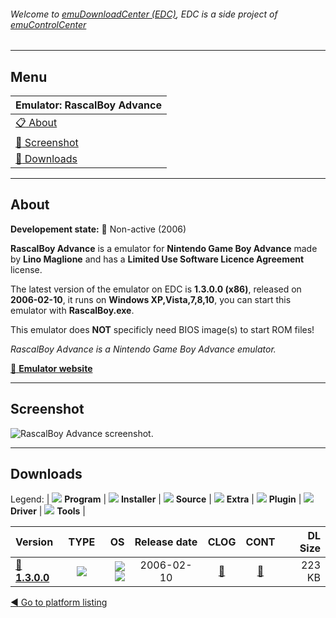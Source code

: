 ###### Welcome to [emuDownloadCenter (EDC)](https://github.com/PhoenixInteractiveNL/emuDownloadCenter/wiki/), EDC is a side project of [emuControlCenter](https://github.com/PhoenixInteractiveNL/emuControlCenter/wiki/)
***
## Menu
| **Emulator: RascalBoy Advance** |
|:---------|
| [:clipboard: About](#about) |
| [:sunrise: Screenshot](#screenshot) |
| [:floppy_disk: Downloads](#downloads) |
***
## About
**Developement state:** :red_circle: Non-active (2006)

**RascalBoy Advance** is a emulator for **Nintendo Game Boy Advance** made by **Lino Maglione** and has a **Limited Use Software Licence Agreement** license.

The latest version of the emulator on EDC is **1.3.0.0 (x86)**, released on **2006-02-10**, it runs on **Windows XP,Vista,7,8,10**, you can start this emulator with **RascalBoy.exe**.

This emulator does **NOT** specificly need BIOS image(s) to start ROM files!

_RascalBoy Advance is a Nintendo Game Boy Advance emulator._

[:link: **Emulator website**](http://spazioinwind.libero.it/linoma/rascalboy.html)
***
## Screenshot
![](https://raw.githubusercontent.com/PhoenixInteractiveNL/emuDownloadCenter/master/hooks/rascalboyadv/emulator_screen_01.jpg "RascalBoy Advance screenshot.")
***
## Downloads
Legend:
| ![](https://raw.githubusercontent.com/wiki/PhoenixInteractiveNL/emuDownloadCenter/images_misc/icon_program_24.png) **Program** | 
![](https://raw.githubusercontent.com/wiki/PhoenixInteractiveNL/emuDownloadCenter/images_misc/icon_installer_24.png) **Installer** | 
![](https://raw.githubusercontent.com/wiki/PhoenixInteractiveNL/emuDownloadCenter/images_misc/icon_source_code_24.png) **Source** | 
![](https://raw.githubusercontent.com/wiki/PhoenixInteractiveNL/emuDownloadCenter/images_misc/icon_extra_24.png) **Extra** | 
![](https://raw.githubusercontent.com/wiki/PhoenixInteractiveNL/emuDownloadCenter/images_misc/icon_plugin_24.png) **Plugin** | 
![](https://raw.githubusercontent.com/wiki/PhoenixInteractiveNL/emuDownloadCenter/images_misc/icon_driver_24.png) **Driver** | 
![](https://raw.githubusercontent.com/wiki/PhoenixInteractiveNL/emuDownloadCenter/images_misc/icon_tool_24.png) **Tools** | 
 
| Version | TYPE | OS | Release date | CLOG | CONT | DL Size |
|:--------|:----:|---:|:------------:|:----:|:----:|--------:|
| [:floppy_disk: **1.3.0.0**](https://github.com/PhoenixInteractiveNL/edc-repo0003/raw/master/rascalboyadv/1.3.0.0.7z) | ![](https://raw.githubusercontent.com/wiki/PhoenixInteractiveNL/emuDownloadCenter/images_misc/icon_program_24.png) | ![](https://raw.githubusercontent.com/wiki/PhoenixInteractiveNL/emuDownloadCenter/images_misc/logo_windows_24.png)![](https://raw.githubusercontent.com/wiki/PhoenixInteractiveNL/emuDownloadCenter/images_misc/icon_32-bit_24.png) | 2006-02-10 | [:page_facing_up:](https://github.com/PhoenixInteractiveNL/edc-repo0003/blob/master/rascalboyadv/1.3.0.0_changelog.txt) | [:mag_right:](https://github.com/PhoenixInteractiveNL/edc-repo0003/blob/master/rascalboyadv/1.3.0.0_contents.txt) | 223 KB |

[:arrow_backward: Go to platform listing](https://github.com/PhoenixInteractiveNL/emuDownloadCenter/wiki/EDC-Platform-List)
